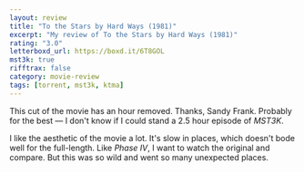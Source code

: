 ```yaml
---
layout: review
title: "To the Stars by Hard Ways (1981)"
excerpt: "My review of To the Stars by Hard Ways (1981)"
rating: "3.0"
letterboxd_url: https://boxd.it/6T8GOL
mst3k: true
rifftrax: false
category: movie-review
tags: [torrent, mst3k, ktma]
---
```


This cut of the movie has an hour removed. Thanks, Sandy Frank. Probably for the best — I don't know if I could stand a 2.5 hour episode of <i>MST3K</i>.

I like the aesthetic of the movie a lot. It's slow in places, which doesn't bode well for the full-length. Like <i>Phase IV</i>, I want to watch the original and compare. But this was so wild and went so many unexpected places.
